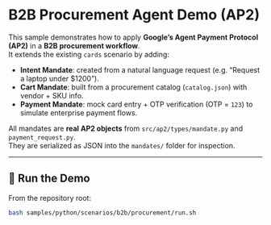 # B2B Procurement Agent Demo (AP2)

This sample demonstrates how to apply **Google’s Agent Payment Protocol (AP2)** in a **B2B procurement workflow**.  
It extends the existing `cards` scenario by adding:

- **Intent Mandate**: created from a natural language request (e.g. “Request a laptop under $1200”).
- **Cart Mandate**: built from a procurement catalog (`catalog.json`) with vendor + SKU info.
- **Payment Mandate**: mock card entry + OTP verification (OTP = `123`) to simulate enterprise payment flows.

All mandates are **real AP2 objects** from `src/ap2/types/mandate.py` and `payment_request.py`.  
They are serialized as JSON into the `mandates/` folder for inspection.

---

## 🚀 Run the Demo

From the repository root:

```bash
bash samples/python/scenarios/b2b/procurement/run.sh
